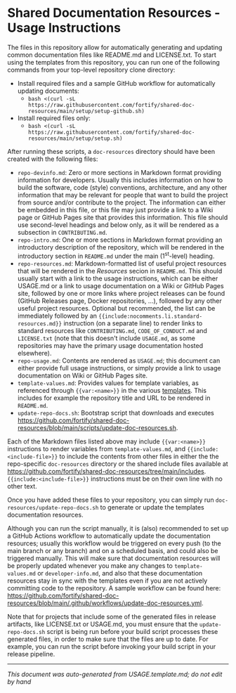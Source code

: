 
<!-- START-INCLUDE:repo-usage.md -->

# Shared Documentation Resources - Usage Instructions

The files in this repository allow for automatically generating and updating common documentation files like README.md and LICENSE.txt. To start using the templates from this repository, you can run one of the following commands from your top-level repository clone directory:

* Install required files and a sample GitHub workflow for automatically updating documents:
     * `bash <(curl -sL https://raw.githubusercontent.com/fortify/shared-doc-resources/main/setup/setup-github.sh)`
* Install required files only:
     * `bash <(curl -sL https://raw.githubusercontent.com/fortify/shared-doc-resources/main/setup/setup.sh)`

After running these scripts, a `doc-resources` directory should have been created with the following files:

* `repo-devinfo.md`: Zero or more sections in Markdown format providing information for developers. Usually this includes information on how to build the software, code (style) conventions, architecture, and any other information that may be relevant for people that want to build the project from source and/or contribute to the project. The information can either be embedded in this file, or this file may just provide a link to a Wiki page or GitHub Pages site that provides this information. This file should use second-level headings and below only, as it will be rendered as a subsection in `CONTRIBUTING.md`.
* `repo-intro.md`: One or more sections in Markdown format providing an introductory description of the repository, which will be rendered in the introductory section in `README.md` under the main (1<sup>st</sup>-level) heading.
* `repo-resources.md`: Markdown-formatted list of useful project resources that will be rendered in the *Resources* secion in `README.md`. This should usually start with a link to the usage instructions, which can be either USAGE.md or a link to usage documentation on a Wiki or GitHub Pages site, followed by one or more links where project releases can be found (GitHub Releases page, Docker repositories, ...), followed by any other useful project resources. Optional but recommended, the list can be immediately followed by an `{{include:nocomments.li.standard-resources.md}}` instruction (on a separate line) to render links to standard resources like `CONTRIBUTING.md`, `CODE_OF_CONDUCT.md` and `LICENSE.txt` (note that this doesn't include `USAGE.md`, as some repositories may have the primary usage documentation hosted elsewhere).
* `repo-usage.md`: Contents are rendered as `USAGE.md`; this document can either provide full usage instructions, or simply provide a link to usage documentation on Wiki or GitHub Pages site.
* `template-values.md`: Provides values for template variables, as referenced through `{{var:<name>}}` in the various [templates](https://github.com/fortify/shared-doc-resources/tree/main/templates). This includes for example the repository title and URL to be rendered in `README.md`.
* `update-repo-docs.sh`: Bootstrap script that downloads and executes https://github.com/fortify/shared-doc-resources/blob/main/scripts/update-doc-resources.sh.

Each of the Markdown files listed above may include `{{var:<name>}}` instructions to render variables from `template-values.md`, and `{{include:<include-file>}}` to include the contents from other files in either the the repo-specific `doc-resources` directory or the shared include files available at https://github.com/fortify/shared-doc-resources/tree/main/includes. `{{include:<include-file>}}` instructions must be on their own line with no other text.

Once you have added these files to your repository, you can simply run `doc-resources/update-repo-docs.sh` to generate or update the templates documentation resources. 

Although you can run the script manually, it is (also) recommended to set up a GitHub Actions workflow to automatically update the documentation resources; usually this workflow would be triggered on every push (to the main branch or any branch) and on a scheduled basis, and could also be triggered manually. This will make sure that documentation resources will be properly updated whenever you make any changes to `template-values.md` or `developer-info.md`, and also that these documentation resources stay in sync with the templates even if you are not actively committing code to the repository. A sample workflow can be found here: https://github.com/fortify/shared-doc-resources/blob/main/.github/workflows/update-doc-resources.yml.

Note that for projects that include some of the generated files in release artifacts, like LICENSE.txt or USAGE.md, you must ensure that the `update-repo-docs.sh` script is being run before your build script processes these generated files, in order to make sure that the files are up to date. For example, you can run the script before invoking your build script in your release pipeline.

<!-- END-INCLUDE:repo-usage.md -->


---

*This document was auto-generated from USAGE.template.md; do not edit by hand*
